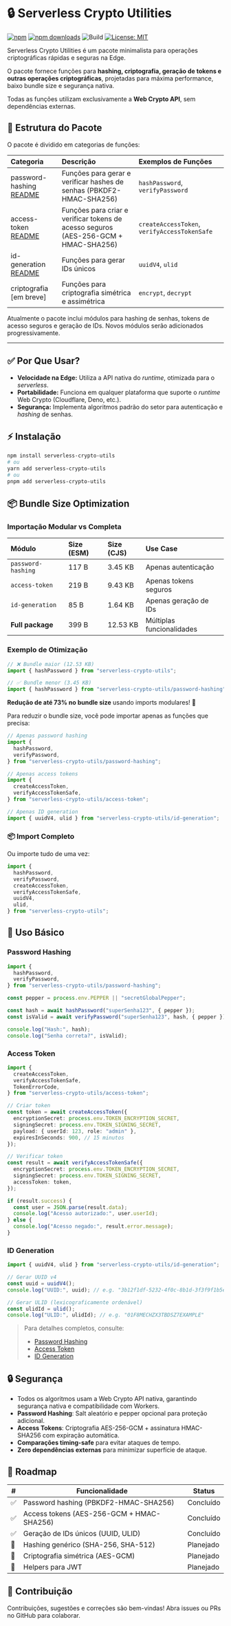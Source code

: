 # 🔒 Serverless Crypto Utilities

[![npm](https://img.shields.io/npm/v/serverless-crypto-utils)](https://www.npmjs.com/package/serverless-crypto-utils)
[![npm downloads](https://img.shields.io/npm/dt/serverless-crypto-utils)](https://www.npmjs.com/package/serverless-crypto-utils)
![Build](https://github.com/gihoekveld/serverless-crypto-utils/actions/workflows/build.yml/badge.svg)
[![License: MIT](https://img.shields.io/badge/License-MIT-yellow.svg)](LICENSE)

Serverless Crypto Utilities é um pacote minimalista para operações criptográficas rápidas e seguras na Edge.

O pacote fornece funções para **hashing, criptografia, geração de tokens e outras operações criptográficas**, projetadas para máxima performance, baixo bundle size e segurança nativa.

Todas as funções utilizam exclusivamente a **Web Crypto API**, sem dependências externas.

## 🔹 Estrutura do Pacote

O pacote é dividido em categorias de funções:

| Categoria                                           | Descrição                                                                           | Exemplos de Funções                          |
| :-------------------------------------------------- | :---------------------------------------------------------------------------------- | :------------------------------------------- |
| password-hashing [README](docs/password-hashing.md) | Funções para gerar e verificar hashes de senhas (PBKDF2-HMAC-SHA256)                | `hashPassword`, `verifyPassword`             |
| access-token [README](docs/access-token.md)         | Funções para criar e verificar tokens de acesso seguros (AES-256-GCM + HMAC-SHA256) | `createAccessToken`, `verifyAccessTokenSafe` |
| id-generation [README](docs/id-generation.md)       | Funções para gerar IDs únicos                                                       | `uuidV4`, `ulid`                             |
| criptografia [em breve]                             | Funções para criptografia simétrica e assimétrica                                   | `encrypt`, `decrypt`                         |

Atualmente o pacote inclui módulos para hashing de senhas, tokens de acesso seguros e geração de IDs. Novos módulos serão adicionados progressivamente.

---

## ✅ Por Que Usar?

- **Velocidade na Edge:** Utiliza a API nativa do _runtime_, otimizada para o _serverless_.
- **Portabilidade:** Funciona em qualquer plataforma que suporte o _runtime_ Web Crypto (Cloudflare, Deno, etc.).
- **Segurança:** Implementa algoritmos padrão do setor para autenticação e _hashing_ de senhas.

## ⚡ Instalação

```bash
npm install serverless-crypto-utils
# ou
yarn add serverless-crypto-utils
# ou
pnpm add serverless-crypto-utils
```

## 📦 Bundle Size Optimization

### Importação Modular vs Completa

| Módulo             | Size (ESM) | Size (CJS) | Use Case                  |
| :----------------- | :--------- | :--------- | :------------------------ |
| `password-hashing` | 117 B      | 3.45 KB    | Apenas autenticação       |
| `access-token`     | 219 B      | 9.43 KB    | Apenas tokens seguros     |
| `id-generation`    | 85 B       | 1.64 KB    | Apenas geração de IDs     |
| **Full package**   | 399 B      | 12.53 KB   | Múltiplas funcionalidades |

### Exemplo de Otimização

```typescript
// ❌ Bundle maior (12.53 KB)
import { hashPassword } from "serverless-crypto-utils";

// ✅ Bundle menor (3.45 KB)
import { hashPassword } from "serverless-crypto-utils/password-hashing";
```

**Redução de até 73% no bundle size** usando imports modulares! 🚀

Para reduzir o bundle size, você pode importar apenas as funções que precisa:

```typescript
// Apenas password hashing
import {
  hashPassword,
  verifyPassword,
} from "serverless-crypto-utils/password-hashing";

// Apenas access tokens
import {
  createAccessToken,
  verifyAccessTokenSafe,
} from "serverless-crypto-utils/access-token";

// Apenas ID generation
import { uuidV4, ulid } from "serverless-crypto-utils/id-generation";
```

### 📦 Import Completo

Ou importe tudo de uma vez:

```typescript
import {
  hashPassword,
  verifyPassword,
  createAccessToken,
  verifyAccessTokenSafe,
  uuidV4,
  ulid,
} from "serverless-crypto-utils";
```

## 🚀 Uso Básico

### Password Hashing

```typescript
import {
  hashPassword,
  verifyPassword,
} from "serverless-crypto-utils/password-hashing";

const pepper = process.env.PEPPER || "secretGlobalPepper";

const hash = await hashPassword("superSenha123", { pepper });
const isValid = await verifyPassword("superSenha123", hash, { pepper });

console.log("Hash:", hash);
console.log("Senha correta?", isValid);
```

### Access Token

```typescript
import {
  createAccessToken,
  verifyAccessTokenSafe,
  TokenErrorCode,
} from "serverless-crypto-utils/access-token";

// Criar token
const token = await createAccessToken({
  encryptionSecret: process.env.TOKEN_ENCRYPTION_SECRET,
  signingSecret: process.env.TOKEN_SIGNING_SECRET,
  payload: { userId: 123, role: "admin" },
  expiresInSeconds: 900, // 15 minutos
});

// Verificar token
const result = await verifyAccessTokenSafe({
  encryptionSecret: process.env.TOKEN_ENCRYPTION_SECRET,
  signingSecret: process.env.TOKEN_SIGNING_SECRET,
  accessToken: token,
});

if (result.success) {
  const user = JSON.parse(result.data);
  console.log("Acesso autorizado:", user.userId);
} else {
  console.log("Acesso negado:", result.error.message);
}
```

### ID Generation

```typescript
import { uuidV4, ulid } from "serverless-crypto-utils/id-generation";

// Gerar UUID v4
const uuid = uuidV4();
console.log("UUID:", uuid); // e.g. "3b12f1df-5232-4f0c-8b1d-3f3f9f1b5ec1"

// Gerar ULID (lexicograficamente ordenável)
const ulidId = ulid();
console.log("ULID:", ulidId); // e.g. "01F8MECHZX3TBDSZ7EXAMPLE"
```

> Para detalhes completos, consulte:
>
> - [Password Hashing](docs/password-hashing.md)
> - [Access Token](docs/access-token.md)
> - [ID Generation](docs/id-generation.md)

## 🔒 Segurança

- Todos os algoritmos usam a Web Crypto API nativa, garantindo segurança nativa e compatibilidade com Workers.
- **Password Hashing**: Salt aleatório e pepper opcional para proteção adicional.
- **Access Tokens**: Criptografia AES-256-GCM + assinatura HMAC-SHA256 com expiração automática.
- **Comparações timing-safe** para evitar ataques de tempo.
- **Zero dependências externas** para minimizar superfície de ataque.

## 📌 Roadmap

| #   | Funcionalidade                            | Status    |
| --- | ----------------------------------------- | --------- |
| ✅  | Password hashing (PBKDF2-HMAC-SHA256)     | Concluído |
| ✅  | Access tokens (AES-256-GCM + HMAC-SHA256) | Concluído |
| ✅  | Geração de IDs únicos (UUID, ULID)        | Concluído |
| 🔄  | Hashing genérico (SHA-256, SHA-512)       | Planejado |
| 🔄  | Criptografia simétrica (AES-GCM)          | Planejado |
| 🔄  | Helpers para JWT                          | Planejado |

## 🤝 Contribuição

Contribuições, sugestões e correções são bem-vindas! Abra issues ou PRs no GitHub para colaborar.
